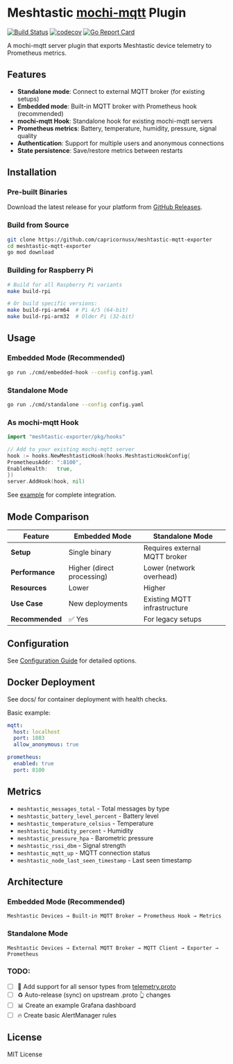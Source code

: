 # Meshtastic [mochi-mqtt](https://github.com/mochi-mqtt/server) Plugin

[![Build Status](https://github.com/capricornusx/meshtastic-mqtt-exporter/workflows/Build%20and%20Test/badge.svg)](https://github.com/capricornusx/meshtastic-mqtt-exporter/actions)
[![codecov](https://codecov.io/gh/capricornusx/meshtastic-mqtt-exporter/graph/badge.svg?token=P0409HCBFS)](https://codecov.io/gh/capricornusx/meshtastic-mqtt-exporter)
[![Go Report Card](https://goreportcard.com/badge/github.com/capricornusx/meshtastic-mqtt-exporter)](https://goreportcard.com/report/github.com/capricornusx/meshtastic-mqtt-exporter)

A mochi-mqtt server plugin that exports Meshtastic device telemetry to Prometheus metrics.

## Features

- **Standalone mode**: Connect to external MQTT broker (for existing setups)
- **Embedded mode**: Built-in MQTT broker with Prometheus hook (recommended)
- **mochi-mqtt Hook**: Standalone hook for existing mochi-mqtt servers
- **Prometheus metrics**: Battery, temperature, humidity, pressure, signal quality
- **Authentication**: Support for multiple users and anonymous connections
- **State persistence**: Save/restore metrics between restarts

## Installation

### Pre-built Binaries

Download the latest release for your platform from [GitHub Releases](https://github.com/capricornusx/meshtastic-mqtt-exporter/releases).

### Build from Source

```bash
git clone https://github.com/capricornusx/meshtastic-mqtt-exporter
cd meshtastic-mqtt-exporter
go mod download
```

### Building for Raspberry Pi

```bash
# Build for all Raspberry Pi variants
make build-rpi

# Or build specific versions:
make build-rpi-arm64  # Pi 4/5 (64-bit)
make build-rpi-arm32  # Older Pi (32-bit)
```

## Usage

### Embedded Mode (Recommended)

```bash
go run ./cmd/embedded-hook --config config.yaml
```

### Standalone Mode

```bash
go run ./cmd/standalone --config config.yaml
```

### As mochi-mqtt Hook

```go
import "meshtastic-exporter/pkg/hooks"

// Add to your existing mochi-mqtt server
hook := hooks.NewMeshtasticHook(hooks.MeshtasticHookConfig{
PrometheusAddr: ":8100",
EnableHealth:   true,
})
server.AddHook(hook, nil)
```

See [example](examples/mochi-mqtt-integration/README.md) for complete integration.

## Mode Comparison

| Feature         | Embedded Mode              | Standalone Mode               |
|-----------------|----------------------------|-------------------------------|
| **Setup**       | Single binary              | Requires external MQTT broker |
| **Performance** | Higher (direct processing) | Lower (network overhead)      |
| **Resources**   | Lower                      | Higher                        |
| **Use Case**    | New deployments            | Existing MQTT infrastructure  |
| **Recommended** | ✅ Yes                      | For legacy setups             |

## Configuration

See [Configuration Guide](docs/CONFIGURATION.md) for detailed options.

## Docker Deployment

See docs/ for container deployment with health checks.

Basic example:

```yaml
mqtt:
  host: localhost
  port: 1883
  allow_anonymous: true

prometheus:
  enabled: true
  port: 8100
```

## Metrics

- `meshtastic_messages_total` - Total messages by type
- `meshtastic_battery_level_percent` - Battery level
- `meshtastic_temperature_celsius` - Temperature
- `meshtastic_humidity_percent` - Humidity
- `meshtastic_pressure_hpa` - Barometric pressure
- `meshtastic_rssi_dbm` - Signal strength
- `meshtastic_mqtt_up` - MQTT connection status
- `meshtastic_node_last_seen_timestamp` - Last seen timestamp

## Architecture

### Embedded Mode (Recommended)

```
Meshtastic Devices → Built-in MQTT Broker → Prometheus Hook → Metrics
```

### Standalone Mode

```
Meshtastic Devices → External MQTT Broker → MQTT Client → Exporter → Prometheus
```


### TODO:
 - [ ] 💯 Add support for all sensor types from [telemetry.proto](https://github.com/meshtastic/protobufs/blob/master/meshtastic/telemetry.proto)
 - [ ] ♻ Auto-release (sync) on upstream .proto 👆 changes 
 - [ ] 📊 Create an example Grafana dashboard
 - [ ] 🔥 Create basic AlertManager rules

## License

MIT License
